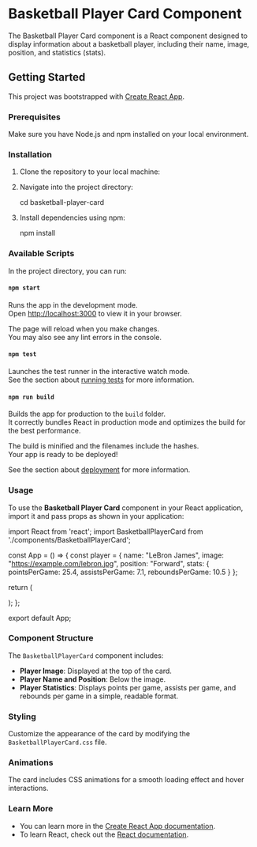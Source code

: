 # Basketball Player Card Component

The Basketball Player Card component is a React component designed to display information about a basketball player, including their name, image, position, and statistics (stats).

## Getting Started

This project was bootstrapped with [Create React App](https://github.com/facebook/create-react-app).

### Prerequisites

Make sure you have Node.js and npm installed on your local environment.

### Installation

1. Clone the repository to your local machine:

   

2. Navigate into the project directory:

   cd basketball-player-card
 

3. Install dependencies using npm:

   npm install

### Available Scripts

In the project directory, you can run:

#### `npm start`

Runs the app in the development mode.\
Open [http://localhost:3000](http://localhost:3000) to view it in your browser.

The page will reload when you make changes.\
You may also see any lint errors in the console.

#### `npm test`

Launches the test runner in the interactive watch mode.\
See the section about [running tests](https://facebook.github.io/create-react-app/docs/running-tests) for more information.

#### `npm run build`

Builds the app for production to the `build` folder.\
It correctly bundles React in production mode and optimizes the build for the best performance.

The build is minified and the filenames include the hashes.\
Your app is ready to be deployed!

See the section about [deployment](https://facebook.github.io/create-react-app/docs/deployment) for more information.

### Usage

To use the **Basketball Player Card** component in your React application, import it and pass props as shown in your application:

import React from 'react';
import BasketballPlayerCard from './components/BasketballPlayerCard';

const App = () => {
  const player = {
    name: "LeBron James",
    image: "https://example.com/lebron.jpg",
    position: "Forward",
    stats: {
      pointsPerGame: 25.4,
      assistsPerGame: 7.1,
      reboundsPerGame: 10.5
    }
  };

  return (
    <div>
      <BasketballPlayerCard 
        name={player.name}
        image={player.image}
        position={player.position}
        stats={player.stats}
      />
    </div>
  );
};

export default App;


### Component Structure

The `BasketballPlayerCard` component includes:

- **Player Image**: Displayed at the top of the card.
- **Player Name and Position**: Below the image.
- **Player Statistics**: Displays points per game, assists per game, and rebounds per game in a simple, readable format.

### Styling

Customize the appearance of the card by modifying the `BasketballPlayerCard.css` file.

### Animations

The card includes CSS animations for a smooth loading effect and hover interactions.

### Learn More

- You can learn more in the [Create React App documentation](https://facebook.github.io/create-react-app/docs/getting-started).
- To learn React, check out the [React documentation](https://reactjs.org/).

```
